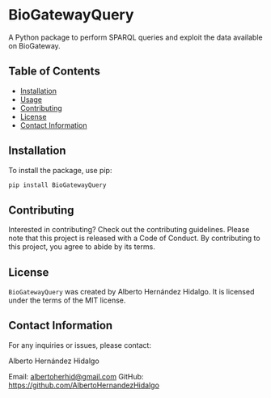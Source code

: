 # BioGatewayQuery

A Python package to perform SPARQL queries and exploit the data available on BioGateway.

## Table of Contents

- [Installation](#installation)
- [Usage](#usage)
- [Contributing](#contributing)
- [License](#license)
- [Contact Information](#contact-information)

## Installation

To install the package, use pip:

```bash
pip install BioGatewayQuery
```

## Contributing

Interested in contributing? Check out the contributing guidelines. 
Please note that this project is released with a Code of Conduct. 
By contributing to this project, you agree to abide by its terms.

## License

`BioGatewayQuery` was created by Alberto Hernández Hidalgo. It is licensed under the terms
of the MIT license.

## Contact Information
For any inquiries or issues, please contact:

Alberto Hernández Hidalgo

Email: albertoherhid@gmail.com
GitHub: https://github.com/AlbertoHernandezHidalgo